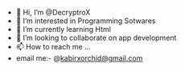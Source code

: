 - 👋 Hi, I’m @DecryptroX
- 👀 I’m interested in Programming Sotwares
- 🌱 I’m currently learning Html
- 💞️ I’m looking to collaborate on app development
- 📫 How to reach me ...
-    email me:- @kabirxorchid@gmail.com
<!---
DecryptroX/DecryptroX is a ✨ special ✨ repository because its `README.md` (this file) appears on your GitHub profile.
You can click the Preview link to take a look at your changes.
--->
